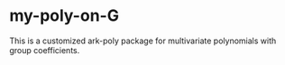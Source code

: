 # my-poly-on-G
This is a customized ark-poly package for multivariate polynomials with group coefficients.